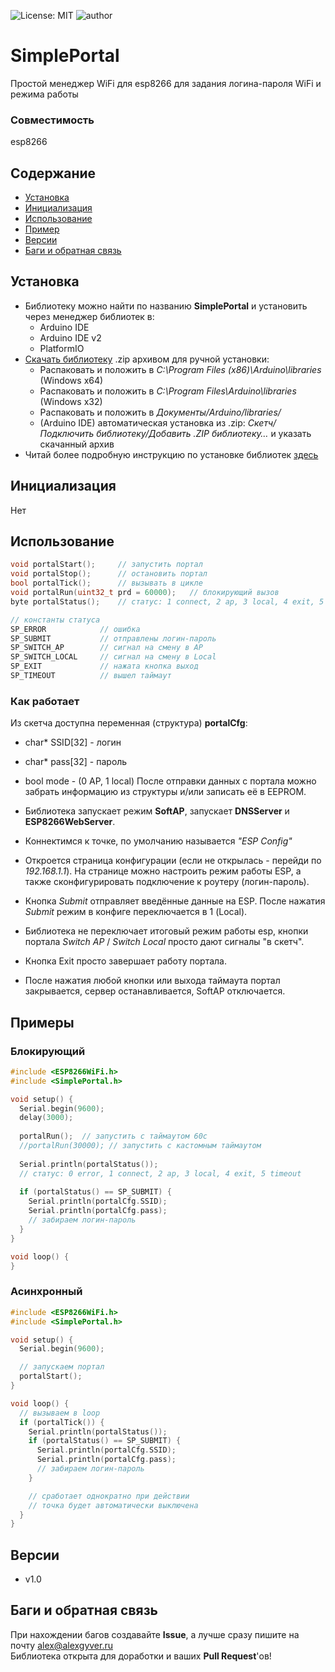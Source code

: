 ![License: MIT](https://img.shields.io/badge/License-MIT-green.svg)
![author](https://img.shields.io/badge/author-AlexGyver-informational.svg)
# SimplePortal
Простой менеджер WiFi для esp8266 для задания логина-пароля WiFi и режима работы

### Совместимость
esp8266

## Содержание
- [Установка](#install)
- [Инициализация](#init)
- [Использование](#usage)
- [Пример](#example)
- [Версии](#versions)
- [Баги и обратная связь](#feedback)

<a id="install"></a>
## Установка
- Библиотеку можно найти по названию **SimplePortal** и установить через менеджер библиотек в:
    - Arduino IDE
    - Arduino IDE v2
    - PlatformIO
- [Скачать библиотеку](https://github.com/GyverLibs/SimplePortal/archive/refs/heads/main.zip) .zip архивом для ручной установки:
    - Распаковать и положить в *C:\Program Files (x86)\Arduino\libraries* (Windows x64)
    - Распаковать и положить в *C:\Program Files\Arduino\libraries* (Windows x32)
    - Распаковать и положить в *Документы/Arduino/libraries/*
    - (Arduino IDE) автоматическая установка из .zip: *Скетч/Подключить библиотеку/Добавить .ZIP библиотеку…* и указать скачанный архив
- Читай более подробную инструкцию по установке библиотек [здесь](https://alexgyver.ru/arduino-first/#%D0%A3%D1%81%D1%82%D0%B0%D0%BD%D0%BE%D0%B2%D0%BA%D0%B0_%D0%B1%D0%B8%D0%B1%D0%BB%D0%B8%D0%BE%D1%82%D0%B5%D0%BA)

<a id="init"></a>
## Инициализация
Нет

<a id="usage"></a>
## Использование
```cpp
void portalStart();     // запустить портал
void portalStop();      // остановить портал
bool portalTick();      // вызывать в цикле
void portalRun(uint32_t prd = 60000);   // блокирующий вызов
byte portalStatus();    // статус: 1 connect, 2 ap, 3 local, 4 exit, 5 timeout

// константы статуса
SP_ERROR            // ошибка
SP_SUBMIT           // отправлены логин-пароль
SP_SWITCH_AP        // сигнал на смену в AP
SP_SWITCH_LOCAL     // сигнал на смену в Local
SP_EXIT             // нажата кнопка выход
SP_TIMEOUT          // вышел таймаут
```

### Как работает
Из скетча доступна переменная (структура) **portalCfg**:
- char* SSID[32] - логин
- char* pass[32] - пароль
- bool mode - (0 AP, 1 local)
После отправки данных с портала можно забрать информацию из структуры и/или записать её в EEPROM.  

- Библиотека запускает режим **SoftAP**, запускает **DNSServer** и **ESP8266WebServer**.
- Коннектимся к точке, по умолчанию называется *"ESP Config"*
- Откроется страница конфигурации (если не открылась - перейди по *192.168.1.1*). На странице можно 
настроить режим работы ESP, а также сконфигурировать подключение к роутеру (логин-пароль).
- Кнопка *Submit* отправляет введённые данные на ESP. После нажатия *Submit* режим в конфиге переключается в 1 (Local).
- Библиотека не переключает итоговый режим работы esp, кнопки портала *Switch AP* / *Switch Local* просто дают сигналы "в скетч".
- Кнопка Exit просто завершает работу портала.
- После нажатия любой кнопки или выхода таймаута портал закрывается, сервер останавливается, SoftAP отключается.

<a id="example"></a>
## Примеры
### Блокирующий
```cpp
#include <ESP8266WiFi.h>
#include <SimplePortal.h>

void setup() {
  Serial.begin(9600);
  delay(3000);
  
  portalRun();  // запустить с таймаутом 60с
  //portalRun(30000); // запустить с кастомным таймаутом
  
  Serial.println(portalStatus());
  // статус: 0 error, 1 connect, 2 ap, 3 local, 4 exit, 5 timeout
  
  if (portalStatus() == SP_SUBMIT) {
    Serial.println(portalCfg.SSID);
    Serial.println(portalCfg.pass);
    // забираем логин-пароль
  }
}

void loop() {
}
```

### Асинхронный
```cpp
#include <ESP8266WiFi.h>
#include <SimplePortal.h>

void setup() {
  Serial.begin(9600);

  // запускаем портал
  portalStart();
}

void loop() {
  // вызываем в loop
  if (portalTick()) {
    Serial.println(portalStatus());
    if (portalStatus() == SP_SUBMIT) {
      Serial.println(portalCfg.SSID);
      Serial.println(portalCfg.pass);
      // забираем логин-пароль
    }

    // сработает однократно при действии
    // точка будет автоматически выключена
  }
}
```

<a id="versions"></a>
## Версии
- v1.0

<a id="feedback"></a>
## Баги и обратная связь
При нахождении багов создавайте **Issue**, а лучше сразу пишите на почту [alex@alexgyver.ru](mailto:alex@alexgyver.ru)  
Библиотека открыта для доработки и ваших **Pull Request**'ов!